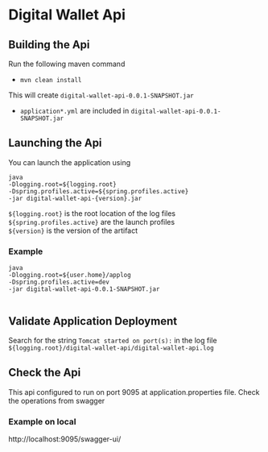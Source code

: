 # Digital Wallet Api

## Building the Api
Run the following maven command
- `mvn clean install`

This will create `digital-wallet-api-0.0.1-SNAPSHOT.jar`
- `application*.yml` are included in `digital-wallet-api-0.0.1-SNAPSHOT.jar`



## Launching the Api
You can launch the application using
 ```
java 
-Dlogging.root=${logging.root}
-Dspring.profiles.active=${spring.profiles.active}
-jar digital-wallet-api-{version}.jar
 ```

`${logging.root}` is the root location of the log files
`${spring.profiles.active}` are the launch profiles  
`${version}` is the version of the artifact

### Example
```
java
-Dlogging.root=${user.home}/applog
-Dspring.profiles.active=dev
-jar digital-wallet-api-0.0.1-SNAPSHOT.jar
 
 ```

## Validate Application Deployment
Search for the string `Tomcat started on port(s):` in the log file `${logging.root}/digital-wallet-api/digital-wallet-api.log`

## Check the Api
This api configured to run on port 9095 at application.properties file. Check the operations from swagger

### Example on local
http://localhost:9095/swagger-ui/

